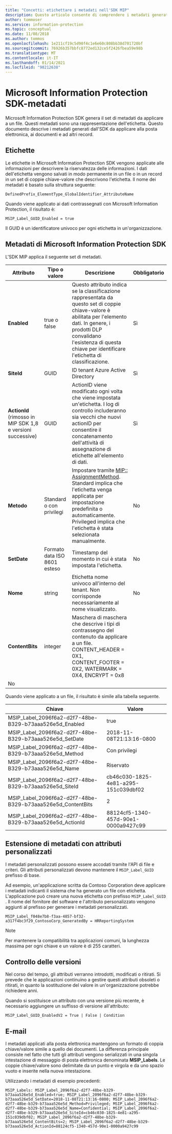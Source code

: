 ```yaml
---
title: "Concetti: etichettare i metadati nell'SDK MIP"
description: Questo articolo consente di comprendere i metadati generati da Microsoft Information Protection SDK.
author: tommoser
ms.service: information-protection
ms.topic: conceptual
ms.date: 11/08/2018
ms.author: tommos
ms.openlocfilehash: 1e211cf19c5d90f4c1e6e60c808bb38d701720bf
ms.sourcegitcommit: 76926b357bbfc8772ed132ce5f2426fbea59e98b
ms.translationtype: MT
ms.contentlocale: it-IT
ms.lasthandoff: 01/14/2021
ms.locfileid: "98212638"
---
```

# <a name="microsoft-information-protection-sdk---metadata"></a>Microsoft Information Protection SDK-metadati

Microsoft Information Protection SDK genera il set di metadati da applicare a un file. Questi metadati sono una rappresentazione dell'etichetta. Questo documento descrive i metadati generati dall'SDK da applicare alla posta elettronica, ai documenti e ad altri record.

## <a name="labels"></a>Etichette

Le etichette in Microsoft Information Protection SDK vengono applicate alle informazioni per descrivere la riservatezza delle informazioni. I dati dell'etichetta vengono salvati in modo permanente in un file o in un record in un set di coppie chiave-valore che descrivono l'etichetta. Il nome dei metadati è basato sulla struttura seguente:

`DefinedPrefix_ElementType_GlobalIdentifier_AttributeName`

Quando viene applicato ai dati contrassegnati con Microsoft Information Protection, il risultato è:

`MSIP_Label_GUID_Enabled = true`

Il GUID è un identificatore univoco per ogni etichetta in un'organizzazione.

## <a name="microsoft-information-protection-sdk-metadata"></a>Metadati di Microsoft Information Protection SDK

L'SDK MIP applica il seguente set di metadati.

| Attributo                                       | Tipo o valore                 | Descrizione                                                                                                                                                                                                                  | Obbligatorio |
| ----------------------------------------------- | ----------------------------- | ---------------------------------------------------------------------------------------------------------------------------------------------------------------------------------------------------------------------------- | --------- |
| **Enabled**                                     | true o false                 | Questo attributo indica se la classificazione rappresentata da questo set di coppie chiave-valore è abilitata per l'elemento dati. In genere, i prodotti DLP convalidano l'esistenza di questa chiave per identificare l'etichetta di classificazione. | Sì       |
| **SiteId**                                      | GUID                          | ID tenant Azure Active Directory                                                                                                                                                                                             | Sì       |
| **ActionId** (rimosso in MIP SDK 1,8 e versioni successive) | GUID                          | ActionID viene modificato ogni volta che viene impostata un'etichetta. I log di controllo includeranno sia vecchi che nuovi actionID per consentire il concatenamento dell'attività di assegnazione di etichette all'elemento di dati.                                                                     | Sì       |
| **Metodo**                                      | Standard o con privilegi        | Impostare tramite [MIP:: AssignmentMethod](reference/mip-enums-and-structs.md#assignmentmethod-enum). Standard implica che l'etichetta venga applicata per impostazione predefinita o automaticamente. Privileged implica che l'etichetta è stata selezionata manualmente.  | No        |
| **SetDate**                                     | Formato data ISO 8601 esteso | Timestamp del momento in cui è stata impostata l'etichetta.                                                                                                                                                                                        | No        |
| **Nome**                                        | string                        | Etichetta nome univoco all'interno del tenant. Non corrisponde necessariamente al nome visualizzato.                                                                                                                                      | No        |
| **ContentBits**                                 | integer                       | Maschera di maschera che descrive i tipi di contrassegno del contenuto da applicare a un file. CONTENT_HEADER = 0X1, CONTENT_FOOTER = 0X2, WATERMARK = 0X4, ENCRYPT = 0x8                                                             |
| No                                              |

Quando viene applicato a un file, il risultato è simile alla tabella seguente.

| Chiave                                                         | Valore                                |
| ----------------------------------------------------------- | ------------------------------------ |
| MSIP_Label_2096f6a2-d2f7-48be-B329-b73aaa526e5d_Enabled     | true                                 |
| MSIP_Label_2096f6a2-d2f7-48be-B329-b73aaa526e5d_SetDate     | 2018-11-08T21:13:16-0800             |
| MSIP_Label_2096f6a2-d2f7-48be-B329-b73aaa526e5d_Method      | Con privilegi                           |
| MSIP_Label_2096f6a2-d2f7-48be-B329-b73aaa526e5d_Name        | Riservato                         |
| MSIP_Label_2096f6a2-d2f7-48be-B329-b73aaa526e5d_SiteId      | cb46c030-1825-4e81-a295-151c039dbf02 |
| MSIP_Label_2096f6a2-d2f7-48be-B329-b73aaa526e5d_ContentBits | 2                                    |
| MSIP_Label_2096f6a2-d2f7-48be-B329-b73aaa526e5d_ActionId    | 88124cf5-1340-457d-90e1-0000a9427c99 |

## <a name="extending-metadata-with-custom-attributes"></a>Estensione di metadati con attributi personalizzati

I metadati personalizzati possono essere accodati tramite l'API di file e criteri. Gli attributi personalizzati devono mantenere il `MSIP_Label_GUID` prefisso di base.

Ad esempio, un'applicazione scritta da Contoso Corporation deve applicare i metadati indicanti il sistema che ha generato un file con etichetta. L'applicazione può creare una nuova etichetta con prefisso `MSIP_Label_GUID` . Il nome del fornitore del software e l'attributo personalizzato vengono aggiunti al prefisso per generare i metadati personalizzati.

```
MSIP_Label_f048e7b8-f3aa-4857-bf32-a317f4bc3f29_ContosoCorp_GeneratedBy = HRReportingSystem
```

> [!Note]
> Per mantenere la compatibilità tra applicazioni comuni, la lunghezza massima per ogni chiave e un valore è di 255 caratteri.

## <a name="versioning"></a>Controllo delle versioni

Nel corso del tempo, gli attributi verranno introdotti, modificati o ritirati. Si prevede che le applicazioni continuino a gestire questi attributi obsoleti o ritirati, in quanto la sostituzione del valore in un'organizzazione potrebbe richiedere anni.

Quando si sostituisce un attributo con una versione più recente, è necessario aggiungere un suffisso di versione all'attributo:

`MSIP_Label_GUID_EnabledV2 = True | False | Condition`

## <a name="email"></a>E-mail

I metadati applicati alla posta elettronica mantengono un formato di coppia chiave/valore simile a quello dei documenti. La differenza principale consiste nel fatto che tutti gli attributi vengono serializzati in una singola intestazione di messaggio di posta elettronica denominata **MSIP_Labels**. Le coppie chiave/valore sono delimitate da un punto e virgola e da uno spazio vuoto e inserite nella nuova intestazione.

Utilizzando i metadati di esempio precedenti:

```
MSIP_Labels: MSIP_Label_2096f6a2-d2f7-48be-b329-b73aaa526e5d_Enabled=true; MSIP_Label_2096f6a2-d2f7-48be-b329-b73aaa526e5d_SetDate=2018-11-08T21:13:16-0800; MSIP_Label_2096f6a2-d2f7-48be-b329-b73aaa526e5d_Method=Privileged; MSIP_Label_2096f6a2-d2f7-48be-b329-b73aaa526e5d_Name=Confidential; MSIP_Label_2096f6a2-d2f7-48be-b329-b73aaa526e5d_SiteId=cb46c030-1825-4e81-a295-151c039dbf02; MSIP_Label_2096f6a2-d2f7-48be-b329-b73aaa526e5d_ContentBits=2; MSIP_Label_2096f6a2-d2f7-48be-b329-b73aaa526e5d_ActionId=88124cf5-1340-457d-90e1-0000a9427c99
```
